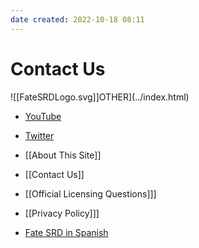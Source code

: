 ```yaml
---
date created: 2022-10-18 08:11
---
```


# Contact Us

![[FateSRDLogo.svg]]OTHER](../index.html)

- [YouTube](https://www.youtube.com/FateSRD.html)

- [Twitter](https://twitter.com/Fate_SRD.html)
- [[About This Site]]
- [[Contact Us]]
- [[Official Licensing Questions]]]
- [[Privacy Policy]]]
- [Fate SRD in Spanish](https://fate.1d12monos.com/index.html)
